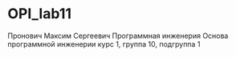 # OPI_lab11
Пронович
Максим
Сергеевич
Программная инженерия
Основа программной инженерии
курс 1, группа 10, подгруппа 1
